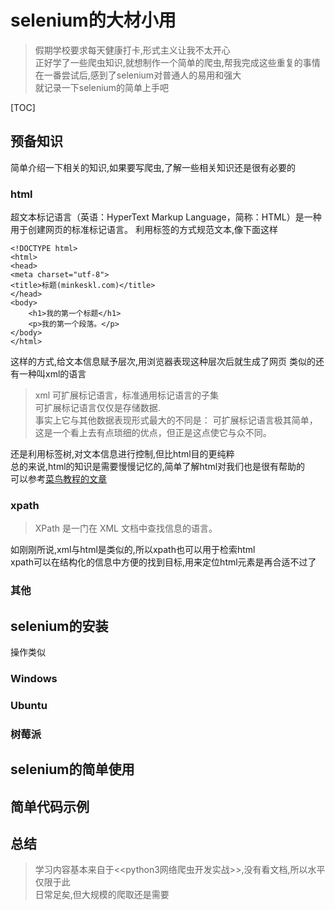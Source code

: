 # selenium的大材小用
> 假期学校要求每天健康打卡,形式主义让我不太开心     
> 正好学了一些爬虫知识,就想制作一个简单的爬虫,帮我完成这些重复的事情     
> 在一番尝试后,感到了selenium对普通人的易用和强大       
> 就记录一下selenium的简单上手吧    


[TOC] 

## 预备知识
简单介绍一下相关的知识,如果要写爬虫,了解一些相关知识还是很有必要的
### html
超文本标记语言（英语：HyperText Markup Language，简称：HTML）是一种用于创建网页的标准标记语言。
利用标签的方式规范文本,像下面这样

```
<!DOCTYPE html>
<html>
<head>
<meta charset="utf-8">
<title>标题(minkeskl.com)</title>
</head>
<body>
    <h1>我的第一个标题</h1>
    <p>我的第一个段落。</p>
</body>
</html>
```
这样的方式,给文本信息赋予层次,用浏览器表现这种层次后就生成了网页
类似的还有一种叫xml的语言
> xml 可扩展标记语言，标准通用标记语言的子集    
> 可扩展标记语言仅仅是存储数据.     
> 事实上它与其他数据表现形式最大的不同是：
> 可扩展标记语言极其简单，这是一个看上去有点琐细的优点，但正是这点使它与众不同。

还是利用标签树,对文本信息进行控制,但比html目的更纯粹    
总的来说,html的知识是需要慢慢记忆的,简单了解html对我们也是很有帮助的    
可以参考[菜鸟教程的文章](https://www.runoob.com/html/html-tutorial.html)
### xpath
> XPath 是一门在 XML 文档中查找信息的语言。    

如刚刚所说,xml与html是类似的,所以xpath也可以用于检索html    
xpath可以在结构化的信息中方便的找到目标,用来定位html元素是再合适不过了
### 其他
## selenium的安装
操作类似
### Windows
### Ubuntu
### 树莓派
## selenium的简单使用

## 简单代码示例
## 总结
> 学习内容基本来自于<<python3网络爬虫开发实战>>,没有看文档,所以水平仅限于此     
> 日常足矣,但大规模的爬取还是需要